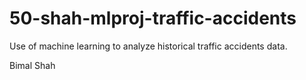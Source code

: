# 50-shah-mlproj-traffic-accidents
Use of machine learning to analyze historical traffic accidents data.

Bimal Shah
